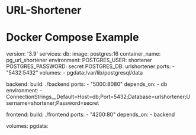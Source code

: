 # URL-Shortener

# Docker Compose Example

version: '3.9'
services:
db:
image: postgres:16
container_name: pg_url_shortener
environment:
POSTGRES_USER: shortener
POSTGRES_PASSWORD: secret
POSTGRES_DB: urlshortener
ports: - "5432:5432"
volumes: - pgdata:/var/lib/postgresql/data

backend:
build: ./backend
ports: - "5000:8080"
depends_on: - db
environment: - ConnectionStrings\_\_Default=Host=db;Port=5432;Database=urlshortener;Username=shortener;Password=secret

frontend:
build: ./frontend
ports: - "4200:80"
depends_on: - backend

volumes:
pgdata:

